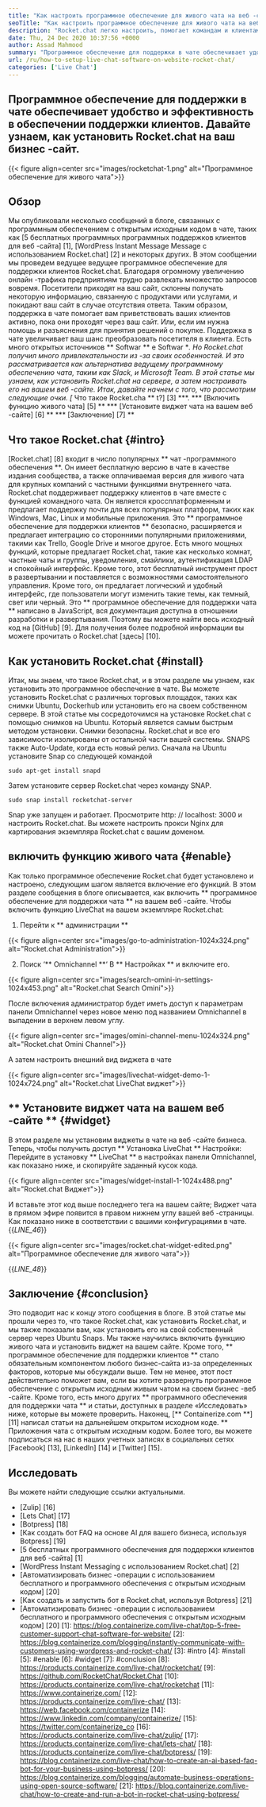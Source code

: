 ```yaml
---
title: "Как настроить программное обеспечение для живого чата на веб -сайте | Rocket.chat" 
seoTitle: "Как настроить программное обеспечение для живого чата на веб -сайте | Rocket.chat" 
description: "Rocket.chat легко настроить, помогает командам и клиентам эффективно общаться. Это программное обеспечение для живого чата является открытым исходным кодом, кроссплатформенным и самостоятельным." 
date: Thu, 24 Dec 2020 10:37:56 +0000
author: Assad Mahmood
summary: "Программное обеспечение для поддержки в чате обеспечивает удобство и эффективность в обеспечении поддержки клиентов. Давайте узнаем, как установить Rocket.chat на ваш бизнес -сайт." 
url: /ru/how-to-setup-live-chat-software-on-website-rocket-chat/
categories: ['Live Chat']
---
```


## Программное обеспечение для поддержки в чате обеспечивает удобство и эффективность в обеспечении поддержки клиентов. Давайте узнаем, как установить Rocket.chat на ваш бизнес -сайт.

{{< figure align=center src="images/rocketchat-1.png" alt="Программное обеспечение для живого чата">}}


## Обзор
Мы опубликовали несколько сообщений в блоге, связанных с программным обеспечением с открытым исходным кодом в чате, таких как [5 бесплатных программных программных поддержков клиентов для веб -сайта] [1], [WordPress Instant Message Message с использованием Rocket.chat] [2] и некоторых других. В этом сообщении мы проведем ведущее ведущее программное обеспечение для поддержки клиентов Rocket.chat. Благодаря огромному увеличению онлайн -трафика предприятиям трудно развлекать множество запросов вовремя. Посетители приходят на ваш сайт, склонны получать некоторую информацию, связанную с продуктами или услугами, и покидают ваш сайт в случае отсутствия ответа. Таким образом, поддержка в чате помогает вам приветствовать ваших клиентов активно, пока они проходят через ваш сайт. Или, если им нужна помощь и разъяснения для принятия решений о покупке.
Поддержка в чате увеличивает ваш шанс преобразовать посетителя в клиента. Есть много открытых источников ** Softwar ** e Softwar **. Но Rocket.chat получил много привлекательности из -за своих особенностей. И это рассматривается как альтернатива ведущему программному обеспечению чата, таким как Slack, и Microsoft Team. В этой статье мы узнаем, как установить Rocket.chat на сервере, а затем настраивать его на вашем веб -сайте. Итак, давайте начнем с того, что рассмотрим следующие очки.
  *[** Что такое Rocket.cha ** t?] [3]
  ***.
  *** [Включить функцию живого чата] [5] **
  *** [Установите виджет чата на вашем веб -сайте] [6] **
  *** [Заключение] [7] **

## Что такое Rocket.chat {#intro}
[Rocket.chat] [8] входит в число популярных ** чат -программного обеспечения **. Он имеет бесплатную версию в чате в качестве издания сообщества, а также оплачиваемая версия для живого чата для крупных компаний с частными функциями внутреннего чата. Rocket.chat поддерживает поддержку клиентов в чате вместе с функцией командного чата. Он является кроссплатформенным и предлагает поддержку почти для всех популярных платформ, таких как Windows, Mac, Linux и мобильные приложения. Это ** программное обеспечение для поддержки клиентов ** безопасно, расширяется и предлагает интеграцию со сторонними популярными приложениями, такими как Trello, Google Drive и многое другое. Есть много мощных функций, которые предлагает Rocket.chat, такие как несколько комнат, частные чаты и группы, уведомления, смайлики, аутентификация LDAP и спокойный интерфейс. Кроме того, этот бесплатный инструмент прост в развертывании и поставляется с возможностями самостоятельного управления. Кроме того, он предлагает логический и удобный интерфейс, где пользователи могут изменить такие темы, как темный, свет или черный.
Это ** программное обеспечение для поддержки чата ** написано в JavaScript, вся документация доступна в отношении разработки и развертывания. Поэтому вы можете найти весь исходный код на [GitHub] [9]. Для получения более подробной информации вы можете прочитать о Rocket.chat [здесь] [10].

## Как установить Rocket.chat {#install}
Итак, мы знаем, что такое Rocket.chat, и в этом разделе мы узнаем, как установить это программное обеспечение в чате. Вы можете установить Rocket.chat с различных торговых площадок, таких как снимки Ubuntu, Dockerhub или установить его на своем собственном сервере. В этой статье мы сосредоточимся на установке Rocket.chat с помощью снимков на Ubuntu. Который является самым быстрым методом установки.
Снимки безопасны. Rocket.chat и все его зависимости изолированы от остальной части вашей системы. SNAPS также Auto-Update, когда есть новый релиз.
Сначала на Ubuntu установите Snap со следующей командой
```
sudo apt-get install snapd
```
Затем установите сервер Rocket.chat через команду SNAP.
```
sudo snap install rocketchat-server
```
Snap уже запущен и работает. Просмотрите http: // localhost: 3000 и настроить Rocket.chat. Вы можете настроить прокси Nginx для картирования экземпляра Rocket.chat с вашим доменом.

## включить функцию живого чата {#enable}
Как только программное обеспечение Rocket.chat будет установлено и настроено, следующим шагом является включение его функций. В этом разделе сообщения в блоге описывается, как включить ** программное обеспечение для поддержки чата ** на вашем веб -сайте. Чтобы включить функцию LiveChat на вашем экземпляре Rocket.chat:
1. Перейти к ** администрации **

{{< figure align=center src="images/go-to-administration-1024x324.png" alt="Rocket.chat Administration">}}

2. Поиск ‘** Omnichannel **‘ В ** Настройках ** и включите его.

{{< figure align=center src="images/search-omini-in-settings-1024x453.png" alt="Rocket.chat Search Omini">}}

После включения администратор будет иметь доступ к параметрам панели Omnichannel через новое меню под названием Omnichannel в выпадении в верхнем левом углу.

{{< figure align=center src="images/omini-channel-menu-1024x324.png" alt="Rocket.chat Omini Channel">}}

А затем настроить внешний вид виджета в чате

{{< figure align=center src="images/livechat-widget-demo-1-1024x724.png" alt="Rocket.chat LiveChat виджет">}}


## ** Установите виджет чата на вашем веб -сайте ** {#widget}
В этом разделе мы установим виджеты в чате на веб -сайте бизнеса. Теперь, чтобы получить доступ ** Установка LiveChat ** Настройки:
Перейдите в установку ** LiveChat ** в настройках панели Omnichannel, как показано ниже, и скопируйте заданный кусок кода.

{{< figure align=center src="images/widget-install-1-1024x488.png" alt="Rocket.chat Виджет">}}

И вставьте этот код выше последнего тега на вашем сайте; Виджет чата в прямом эфире появится в правом нижнем углу вашей веб -страницы. Как показано ниже в соответствии с вашими конфигурациями в чате.
{{_LINE_46_}}

{{< figure align=center src="images/rocket.chat-widget-edited.png" alt="Программное обеспечение для живого чата">}}

{{_LINE_48_}}

## Заключение {#conclusion}
Это подводит нас к концу этого сообщения в блоге. В этой статье мы прошли через то, что такое Rocket.chat, как установить Rocket.chat, и мы также показали вам, как установить его на свой собственный сервер через Ubuntu Snaps. Мы также научились включить функцию живого чата и установить виджет на вашем сайте. Кроме того, ** программное обеспечение для поддержки клиентов ** стало обязательным компонентом любого бизнес-сайта из-за определенных факторов, которые мы обсуждали выше. Тем не менее, этот пост действительно поможет вам, если вы хотите развернуть программное обеспечение с открытым исходным живым чатом на своем бизнес -веб -сайте. Кроме того, есть много других ** программного обеспечения для поддержки чата ** и статьи, доступных в разделе «Исследовать» ниже, которые вы можете проверить.
Наконец, [** Containerize.com **] [11] написал статьи на дальнейшем открытом исходном коде. ** Приложения чата с открытым исходным кодом. Более того, вы можете подписаться на нас в наших учетных записях в социальных сетях [Facebook] [13], [LinkedIn] [14] и [Twitter] [15].

## Исследовать
Вы можете найти следующие ссылки актуальными.
  * [Zulip] [16]
  * [Lets Chat] [17]
  * [Botpress] [18]
  * [Как создать бот FAQ на основе AI для вашего бизнеса, используя Botpress] [19]
  * [5 бесплатных программного обеспечения для поддержки клиентов для веб -сайта] [1]
  * [WordPress Instant Messaging с использованием Rocket.chat] [2]
  * [Автоматизировать бизнес -операции с использованием бесплатного и программного обеспечения с открытым исходным кодом] [20]
  * [Как создать и запустить бот в Rocket.chat, используя Botpress] [21]
  * [Автоматизировать бизнес -операции с использованием бесплатного и программного обеспечения с открытым исходным кодом] [20]
[1]: https://blog.containerize.com/live-chat/top-5-free-customer-support-chat-software-for-website/
[2]: https://blog.containerize.com/blogging/instantly-communicate-with-customers-using-wordpress-and-rocket-chat/
[3]: #intro
[4]: #install
[5]: #enable
[6]: #widget
[7]: #conclusion
[8]: https://products.containerize.com/live-chat/rocketchat/
[9]: https://github.com/RocketChat/Rocket.Chat
[10]: https://products.containerize.com/live-chat/rocketchat
[11]: https://www.containerize.com/
[12]: https://products.containerize.com/live-chat/
[13]: https://web.facebook.com/containerize
[14]: https://www.linkedin.com/company/containerize/
[15]: https://twitter.com/containerize_co
[16]: https://products.containerize.com/live-chat/zulip/
[17]: https://products.containerize.com/live-chat/lets-chat/
[18]: https://products.containerize.com/live-chat/botpress/
[19]: https://blog.containerize.com/live-chat/how-to-create-an-ai-based-faq-bot-for-your-business-using-botpress/
[20]: https://blog.containerize.com/blogging/automate-business-operations-using-open-source-software/
[21]: https://blog.containerize.com/live-chat/how-to-create-and-run-a-bot-in-rocket-chat-using-botpress/
